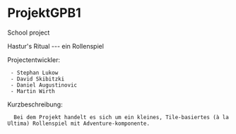 # ProjektGPB1
School project

Hastur's Ritual ---  ein Rollenspiel
  
  Projectentwickler:
    
     - Stephan Lukow
     - David Skibitzki
     - Daniel Augustinovic
     - Martin Wirth
     
  Kurzbeschreibung:
      
      Bei dem Projekt handelt es sich um ein kleines, Tile-basiertes (à la Ultima) Rollenspiel mit Adventure-komponente.
